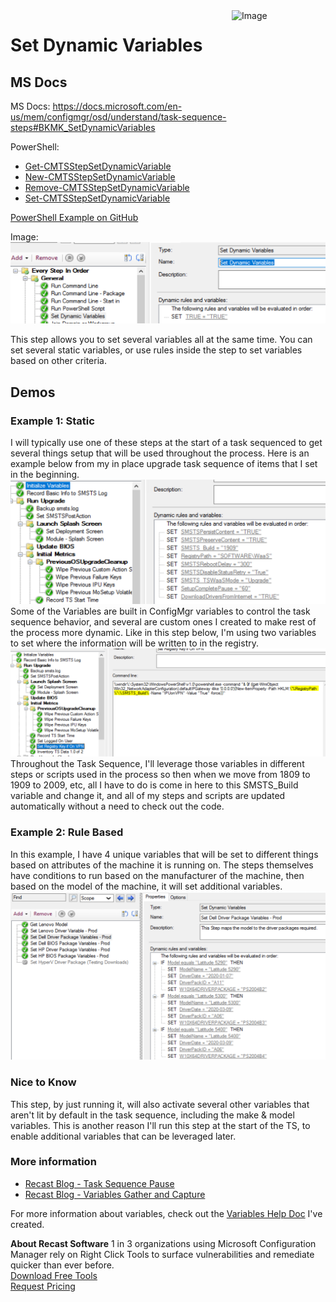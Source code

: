 <img style="float: right;" src="https://www.recastsoftware.com/wp-content/uploads/2021/10/Recast-Logo-Dark_Horizontal.svg"  alt="Image" height="43" width="150">

# Set Dynamic Variables

## MS Docs

MS Docs: <https://docs.microsoft.com/en-us/mem/configmgr/osd/understand/task-sequence-steps#BKMK_SetDynamicVariables>

PowerShell:

- [Get-CMTSStepSetDynamicVariable](https://docs.microsoft.com/en-us/powershell/module/configurationmanager/Get-CMTSStepSetDynamicVariable?view=sccm-ps)
- [New-CMTSStepSetDynamicVariable](https://docs.microsoft.com/en-us/powershell/module/configurationmanager/New-CMTSStepSetDynamicVariable?view=sccm-ps)
- [Remove-CMTSStepSetDynamicVariable](https://docs.microsoft.com/en-us/powershell/module/configurationmanager/Remove-CMTSStepSetDynamicVariable?view=sccm-ps)
- [Set-CMTSStepSetDynamicVariable](https://docs.microsoft.com/en-us/powershell/module/configurationmanager/Set-CMTSStepSetDynamicVariable?view=sccm-ps)

[PowerShell Example on GitHub](https://github.com/gwblok/garytown/blob/master/hardware/UpdateTSVariables_BIOS_Drivers.ps10)

Image:
![Dynamic Variables 1](media/DynamicVars01.png)  

This step allows you to set several variables all at the same time.  You can set several static variables, or use rules inside the step to set variables based on other criteria.

## Demos

### Example 1: Static

I will typically use one of these steps at the start of a task sequenced to get several things setup that will be used throughout the process.  Here is an example below from my in place upgrade task sequence of items that I set in the beginning.
![Dynamic Variables 2](media/DynamicVars02.png)  
Some of the Variables are built in ConfigMgr variables to control the task sequence behavior, and several are custom ones I created to make rest of the process more dynamic.  Like in this step below, I'm using two variables to set where the information will be written to in the registry.
![Dynamic Variables 3](media/DynamicVars03.png)  
Throughout the Task Sequence, I'll leverage those variables in different steps or scripts used in the process so then when we move from 1809 to 1909 to 2009, etc, all I have to do is come in here to this SMSTS_Build variable and change it, and all of my steps and scripts are updated automatically without a need to check out the code.

### Example 2: Rule Based

In this example, I have 4 unique variables that will be set to different things based on attributes of the machine it is running on.  The steps themselves have conditions to run based on the manufacturer of the machine, then based on the model of the machine, it will set additional variables.
![Dynamic Variables 4](media/DynamicVars04.png)  

### Nice to Know

This step, by just running it, will also activate several other variables that aren't lit by default in the task sequence, including the make & model variables. This is another reason I'll run this step at the start of the TS, to enable additional variables that can be leveraged later.

### More information

- [Recast Blog - Task Sequence Pause](https://www.recastsoftware.com/blog/a-week-of-task-sequence-tips-day-02)
- [Recast Blog - Variables Gather and Capture](https://www.recastsoftware.com/blog/a-week-of-task-sequence-tips-day-03)

For more information about variables, check out the [Variables Help Doc](Variables.md) I've created.

**About Recast Software**
1 in 3 organizations using Microsoft Configuration Manager rely on Right Click Tools to surface vulnerabilities and remediate quicker than ever before.  
[Download Free Tools](https://www.recastsoftware.com/?utm_source=cmdocs&utm_medium=referral&utm_campaign=cmdocs#formarea)  
[Request Pricing](https://www.recastsoftware.com/pricing?utm_source=cmdocs&utm_medium=referral&utm_campaign=cmdocs)